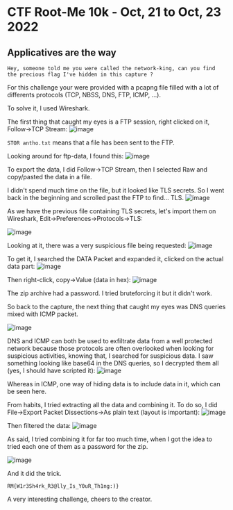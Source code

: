 # CTF Root-Me 10k - Oct, 21 to Oct, 23 2022

## Applicatives are the way
```
Hey, someone told me you were called the network-king, can you find the precious flag I've hidden in this capture ?
```



For this challenge your were provided with a pcapng file filled with a lot of differents protocols (TCP, NBSS, DNS, FTP, ICMP, ...).

To solve it, I used Wireshark.

The first thing that caught my eyes is a FTP session, right clicked on it, Follow->TCP Stream: 
![image](https://user-images.githubusercontent.com/116515149/197409591-e24b317b-8fb5-4405-bbdf-c53b95a4bea3.png)

`STOR antho.txt` means that a file has been sent to the FTP.

Looking around for ftp-data, I found this: 
![image](https://user-images.githubusercontent.com/116515149/197409568-c27d58bc-9dd5-40c0-82d8-d7c90cda2faf.png)

To export the data, I did Follow->TCP Stream, then I selected Raw and copy/pasted the data in a file. 


I didn't spend much time on the file, but it looked like TLS secrets. So I went back in the beginning and scrolled past the FTP to find... TLS.
![image](https://user-images.githubusercontent.com/116515149/197409536-14dfe764-67a5-4618-8a47-93d11a74b6c7.png)

As we have the previous file containing TLS secrets, let's import them on Wireshark, Edit->Preferences->Protocols->TLS: 

![image](https://user-images.githubusercontent.com/116515149/197409727-841d64da-ed4a-42a7-8c64-a4365384c758.png)

Looking at it, there was a very suspicious file being requested: 
![image](https://user-images.githubusercontent.com/116515149/197409833-87c3b943-3c27-4880-a2bd-770e1f42aee7.png)

To get it, I searched the DATA Packet and expanded it, clicked on the actual data part: 
![image](https://user-images.githubusercontent.com/116515149/197409910-a9c46c9b-dafb-4285-8b14-6a8b424f87bf.png)

Then right-click, copy->Value (data in hex):
![image](https://user-images.githubusercontent.com/116515149/197409998-395f1105-a3fa-49f7-90f4-8eca82b5b0a4.png)

The zip archive had a password. I tried bruteforcing it but it didn't work.

So back to the capture, the next thing that caught my eyes was DNS queries mixed with ICMP packet. 

![image](https://user-images.githubusercontent.com/116515149/197410106-0379c3bc-e80c-493f-a479-bd125bab454b.png)

DNS and ICMP can both be used to exfiltrate data from a well protected network because those protocols are often overlooked when looking for suspicious activities, knowing that, I searched for suspicious data.
I saw something looking like base64 in the DNS queries, so I decrypted them all (yes, I should have scripted it):
![image](https://user-images.githubusercontent.com/116515149/197410260-32addcca-6193-4791-a6f2-84285d0652aa.png)

Whereas in ICMP, one way of hiding data is to include data in it, which can be seen here. 

From habits, I tried extracting all the data and combining it. To do so, I did File->Export Packet Dissections->As plain text (layout is important):
![image](https://user-images.githubusercontent.com/116515149/197410513-7f7cb393-6725-41b7-bc4f-4383a55c1f00.png)


Then filtered the data:
![image](https://user-images.githubusercontent.com/116515149/197410573-ee66d4b9-4f86-492a-adad-a4b6acd363a8.png)

As said, I tried combining it for far too much time, when I got the idea to tried each one of them as a password for the zip. 

![image](https://user-images.githubusercontent.com/116515149/197410646-f79bb3ed-0a03-485b-8393-4b27c2b46ff9.png)

And it did the trick.

`RM{W1r3Sh4rk_R3@lly_Is_Y0uR_Th1ng:)}`

A very interesting challenge, cheers to the creator.


